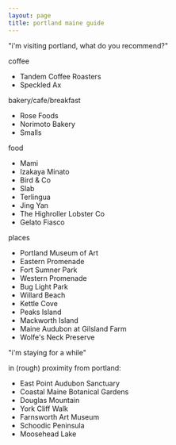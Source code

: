 ```yaml
---
layout: page
title: portland maine guide
---
```


"i'm visiting portland, what do you recommend?"

coffee
- Tandem Coffee Roasters
- Speckled Ax

bakery/cafe/breakfast
- Rose Foods
- Norimoto Bakery
- Smalls

food
- Mami
- Izakaya Minato
- Bird & Co
- Slab
- Terlingua
- Jing Yan
- The Highroller Lobster Co
- Gelato Fiasco

places
- Portland Museum of Art
- Eastern Promenade
- Fort Sumner Park
- Western Promenade
- Bug Light Park
- Willard Beach
- Kettle Cove
- Peaks Island
- Mackworth Island
- Maine Audubon at Gilsland Farm
- Wolfe's Neck Preserve

"i'm staying for a while"

in (rough) proximity from portland:
- East Point Audubon Sanctuary
- Coastal Maine Botanical Gardens
- Douglas Mountain
- York Cliff Walk
- Farnsworth Art Museum
- Schoodic Peninsula
- Moosehead Lake

